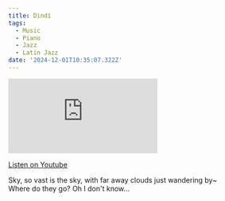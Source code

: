 ```yaml
---
title: Dindi
tags:
  - Music
  - Piano
  - Jazz
  - Latin Jazz
date: '2024-12-01T10:35:07.322Z'
---
```


<iframe src="https://www.youtube-nocookie.com/embed/BFIPnewFPxw?modestbranding=1&showinfo=0&rel=0" title="YouTube video player" frameborder="0" allow="accelerometer; autoplay; encrypted-media; gyroscope; picture-in-picture;" allowfullscreen className="youtube_video"></iframe>

[Listen on Youtube](https://youtu.be/BFIPnewFPxw)

Sky, so vast is the sky, with far away clouds just wandering by~<br/>
Where do they go? Oh I don't know...
